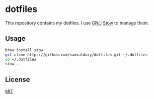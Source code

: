 # dotfiles

This repository contains my dotfiles. I use [GNU Stow](https://www.gnu.org/software/stow/) to manage them.

## Usage

```sh
brew install stow
git clone https://github.com/samialdury/dotfiles.git ~/.dotfiles
cd ~/.dotfiles
stow .
```

## License

[MIT](LICENSE)
